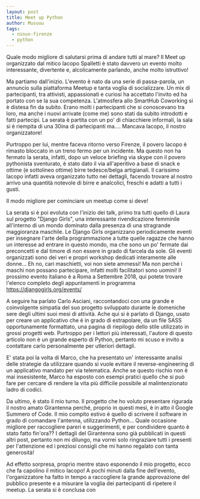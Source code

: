 ```yaml
---
layout: post
title: Meet up Python
author: Musuuu
tags:
  - ninux-firenze
  - python
---
```


Quale modo migliore di salutarsi prima di andare tutti al mare?
Il Meet up organizzato dal mitico Iacopo Spalletti è stato davvero un evento molto interessante, divertente e, alcolicamente parlando, anche molto istruttivo!

Ma partiamo dall'inizio.
L'evento è nato da una serie di passa-parola, un annuncio sulla piattaforma Meetup e tanta voglia di socializzare. Un mix di partecipanti, tra attivisti, appassionati e curiosi ha accettato l'invito ed ha portato con se la sua competenza.
L'atmosfera allo SmartHub Coworking si è distesa fin da subito. Erano molti i partecipanti che si conoscevano tra loro, ma anche i nuovi arrivate (come me) sono stati da subito introdotti e fatti partecipi.
La serata è partita con un po' di chiacchiere informali, la sala si è riempita di una 30ina di partecipanti ma.... Mancava Iacopo, il nostro organizzatore!

Purtroppo per lui, mentre faceva ritorno verso Firenze, il povero Iacopo è rimasto bloccato in un treno fermo per un incidente. Ma questo non ha fermato la serata, infatti, dopo un veloce briefing via skype con il povero pythonista sventurato, è stato dato il via all'aperitivo a base di snack e ottime (e sottolineo ottime) birre tedesce/belga artigianali.
Il carissimo Iacopo infatti aveva organizzato tutto nei dettagli, facendo trovare al nostro arrivo una quantità notevole di birre e analcolici, freschi e adatti a tutti i gusti.

Il modo migliore per cominciare un meetup come si deve!

La serata si è poi evoluta con l'inizio dei talk, primo tra tutti quello di Laura sul progetto "Django Girls", una interessante rivendicazione femminile all'interno di un mondo dominato dalla presenza di una stragrande maggioranza maschile. Le Django Girls organizzano periodicamente eventi per insegnare l'arte della programmazione a tutte quelle ragazze che hanno un interesse ad entrare in questo mondo, ma che sono un po' fermate dai preconcetti e dal timore di non essere in grado di farcela da sole.
Gli eventi organizzati sono dei veri e propri workshop dedicati interamente alle donne... Eh no, cari maschietti, voi non siete ammessi! Ma non perché i maschi non possano partecipare, infatti molti facilitatori sono uomini!
Il prossimo evento italiano è a Roma a Settembre 2018, qui potete trovare l'elenco completo degli appuntamenti in programma https://djangogirls.org/events/

A seguire ha parlato Carlo Asciani, raccontandoci con una grande e coinvolgente simpatia del suo progetto sviluppato durante le domeniche sere degli ultimi suoi mesi di attività. Ache qui si è parlato di Django, usato per creare un applicativo che è in grado di estrapolare, da un file SASS opportunamente formattato, una pagina di riepilogo dello stile utilizzato in grossi progetti web. Purtroppo per i lettori più interessati, l'autore di questo articolo non è un grande esperto di Python, pertanto mi scuso e invito a contattare carlo personalmente per utleriori dettagli.

E' stata poi la volta di Marco, che ha presentato un' interessante analisi delle strategie da utilizzare quando si vuole evitare il reverse-engineering di un applicativo mandato per via telematica. Anche se questo rischio non è mai insesistente, Marco ha esposto con esempi pratici quello che si può fare per cercare di rendere la vita più difficile possibile al malintenzionato ladro di codici.

Da ultimo, è stato il mio turno. Il progetto che ho voluto presentare rigurada il nostro amato Girantenna perché, proprio in questi mesi, è in atto il Google Summero of Code. Il mio compito estivo è quello di scrivere il software in grado di comandare l'antenna, utilizzando Python... Quale occasione migliore per raccogliere pareri e suggerimenti, e per condividere quanto è stato fatto fin'ora??
I dettagli del Girantenna sono già pubblicati in questi altri post, pertanto non mi dilungo, ma vorrei solo ringraziare tutti i presenti per l'attenzione ed i preziosi consigli che mi hanno regalato con tanta generosità!

Ad effetto sorpresa, proprio mentre stavo esponendo il mio progetto, ecco che fa capolino il mitico Iacopo! A pochi minuti dalla fine dell'evento, l'organizzatore ha fatto in tempo a raccogliere la grande approvazione del pubblico presente e a misurare la voglia dei partecipanti di ripetere il meetup.
La serata si è conclusa con
